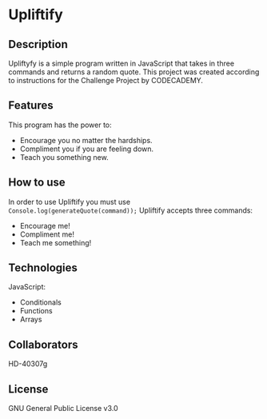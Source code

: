 # Upliftify
## Description
Upliftyfy is a simple program written in JavaScript that takes in three commands and returns a random quote.
This project was created according to instructions for the Challenge Project by CODECADEMY.

## Features
This program has the power to:
- Encourage you no matter the hardships.
- Compliment you if you are feeling down.
- Teach you something new.

## How to use
In order to use Upliftify you must use `Console.log(generateQuote(command));`
Upliftify accepts three commands:
- Encourage me!
- Compliment me!
- Teach me something!

## Technologies
JavaScript:
- Conditionals
- Functions
- Arrays

## Collaborators
HD-40307g

## License 
GNU General Public License v3.0